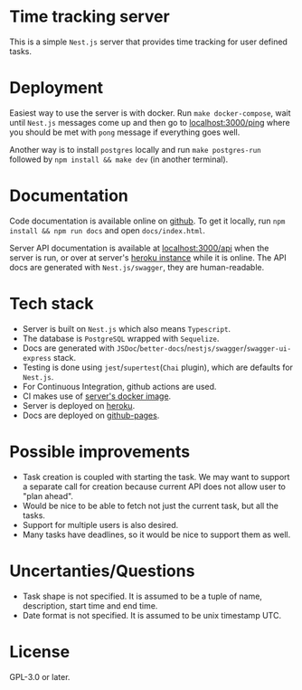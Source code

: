 
# Time tracking server

This is a simple `Nest.js` server that provides time tracking for user defined tasks.

# Deployment

Easiest way to use the server is with docker.
Run `make docker-compose`, wait until `Nest.js` messages come up and
then go to [localhost:3000/ping](http://localhost:3000/ping) where you should be met with `pong` message if everything goes well.

Another way is to install `postgres` locally and run `make postgres-run`
followed by `npm install && make dev` (in another terminal).

# Documentation

Code documentation is available online on [github](https://donaim.github.io/time-tracking-server/).
To get it locally, run `npm install && npm run docs` and open `docs/index.html`.

Server API documentation is available at [localhost:3000/api](http://localhost:3000/api) when the server is run,
or over at server's [heroku instance](https://still-reaches-36395.herokuapp.com/api/) while it is online.
The API docs are generated with `Nest.js/swagger`, they are human-readable.

# Tech stack

- Server is built on `Nest.js` which also means `Typescript`.
- The database is `PostgreSQL` wrapped with `Sequelize`.
- Docs are generated with `JSDoc`/`better-docs`/`nestjs/swagger`/`swagger-ui-express` stack.
- Testing is done using `jest`/`supertest`(`Chai` plugin), which are defaults for `Nest.js`.
- For Continuous Integration, github actions are used.
- CI makes use of [server's docker image](Dockerfile).
- Server is deployed on [heroku](https://still-reaches-36395.herokuapp.com/ping).
- Docs are deployed on [github-pages](https://donaim.github.io/time-tracking-server/).

# Possible improvements

- Task creation is coupled with starting the task. We may want to support a separate call for creation because current API does not allow user to "plan ahead".
- Would be nice to be able to fetch not just the current task, but all the tasks.
- Support for multiple users is also desired.
- Many tasks have deadlines, so it would be nice to support them as well.

# Uncertanties/Questions

- Task shape is not specified. It is assumed to be a tuple of name, description, start time and end time.
- Date format is not specified. It is assumed to be unix timestamp UTC.

# License

GPL-3.0 or later.



